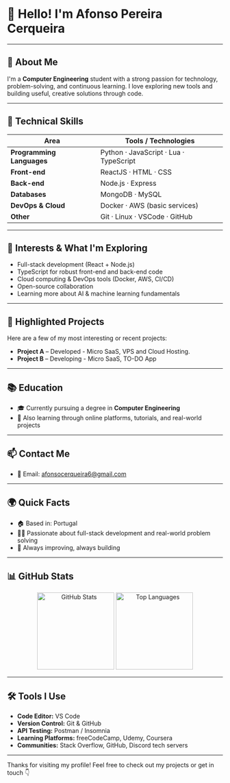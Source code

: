 # 👋 Hello! I'm Afonso Pereira Cerqueira

---

## 🌱 About Me

I'm a **Computer Engineering** student with a strong passion for technology, problem-solving, and continuous learning. I love exploring new tools and building useful, creative solutions through code.

---

## 🚀 Technical Skills

| Area | Tools / Technologies |
|---|---|
| **Programming Languages** | Python · JavaScript · Lua · TypeScript |
| **Front-end** | ReactJS · HTML · CSS |
| **Back-end** | Node.js · Express |
| **Databases** | MongoDB · MySQL |
| **DevOps & Cloud** | Docker · AWS (basic services) |
| **Other** | Git · Linux · VSCode · GitHub |

---

## 🎯 Interests & What I'm Exploring

- Full-stack development (React + Node.js)  
- TypeScript for robust front-end and back-end code  
- Cloud computing & DevOps tools (Docker, AWS, CI/CD)  
- Open-source collaboration  
- Learning more about AI & machine learning fundamentals  

---

## 💼 Highlighted Projects

Here are a few of my most interesting or recent projects:

- **Project A** – Developed - Micro SaaS, VPS and Cloud Hosting.  
- **Project B** – Developing - Micro SaaS, TO-DO App

---

## 📚 Education

- 🎓 Currently pursuing a degree in **Computer Engineering**  
- 📖 Also learning through online platforms, tutorials, and real-world projects  

---

## 📫 Contact Me

- 📧 Email: afonsocerqueira6@gmail.com

---

## 🌍 Quick Facts

- 🏠 Based in: Portugal  
- 👨‍💻 Passionate about full-stack development and real-world problem solving  
- 🔄 Always improving, always building  

---

## 📊 GitHub Stats

<div align="center">
  <img height="180em" src="https://github-readme-stats.vercel.app/api?username=AfonsoPereiraCerqueira&show_icons=true&hide_border=true&theme=dark" alt="GitHub Stats" />
  <img height="180em" src="https://github-readme-stats.vercel.app/api/top-langs/?username=AfonsoPereiraCerqueira&layout=compact&hide_border=true&theme=dark" alt="Top Languages" />
</div>

---

## 🛠️ Tools I Use

- **Code Editor:** VS Code  
- **Version Control:** Git & GitHub  
- **API Testing:** Postman / Insomnia  
- **Learning Platforms:** freeCodeCamp, Udemy, Coursera  
- **Communities:** Stack Overflow, GitHub, Discord tech servers  

---

Thanks for visiting my profile! Feel free to check out my projects or get in touch 👇
